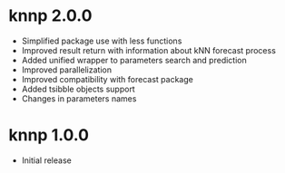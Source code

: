 # knnp 2.0.0
* Simplified package use with less functions
* Improved result return with information about kNN forecast process
* Added unified wrapper to parameters search and prediction
* Improved parallelization 
* Improved compatibility with forecast package
* Added tsibble objects support 
* Changes in parameters names

# knnp 1.0.0
* Initial release

